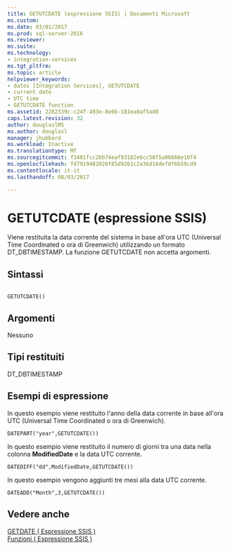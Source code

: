```yaml
---
title: GETUTCDATE (espressione SSIS) | Documenti Microsoft
ms.custom: 
ms.date: 03/01/2017
ms.prod: sql-server-2016
ms.reviewer: 
ms.suite: 
ms.technology:
- integration-services
ms.tgt_pltfrm: 
ms.topic: article
helpviewer_keywords:
- dates [Integration Services], GETUTCDATE
- current date
- UTC time
- GETUTCDATE function
ms.assetid: 2282339c-c24f-493e-8e66-181ea8af5ad0
caps.latest.revision: 32
author: douglaslMS
ms.author: douglasl
manager: jhubbard
ms.workload: Inactive
ms.translationtype: MT
ms.sourcegitcommit: f3481fcc2bb74eaf93182e6cc58f5a06666e10f4
ms.openlocfilehash: fd7919482026f85d9261c2a36d16defdf6b59cd9
ms.contentlocale: it-it
ms.lasthandoff: 08/03/2017

---
```

# <a name="getutcdate-ssis-expression"></a>GETUTCDATE (espressione SSIS)
  Viene restituita la data corrente del sistema in base all'ora UTC (Universal Time Coordinated o ora di Greenwich) utilizzando un formato DT_DBTIMESTAMP. La funzione GETUTCDATE non accetta argomenti.  
  
## <a name="syntax"></a>Sintassi  
  
```  
  
GETUTCDATE()  
```  
  
## <a name="arguments"></a>Argomenti  
 Nessuno  
  
## <a name="result-types"></a>Tipi restituiti  
 DT_DBTIMESTAMP  
  
## <a name="expression-examples"></a>Esempi di espressione  
 In questo esempio viene restituito l'anno della data corrente in base all'ora UTC (Universal Time Coordinated o ora di Greenwich).  
  
```  
DATEPART("year",GETUTCDATE())  
```  
  
 In questo esempio viene restituito il numero di giorni tra una data nella colonna **ModifiedDate** e la data UTC corrente.  
  
```  
DATEDIFF("dd",ModifiedDate,GETUTCDATE())  
```  
  
 In questo esempio vengono aggiunti tre mesi alla data UTC corrente.  
  
```  
DATEADD("Month",3,GETUTCDATE())  
```  
  
## <a name="see-also"></a>Vedere anche  
 [GETDATE &#40; Espressione SSIS &#41;](../../integration-services/expressions/getdate-ssis-expression.md)   
 [Funzioni &#40; Espressione SSIS &#41;](../../integration-services/expressions/functions-ssis-expression.md)  
  
  

